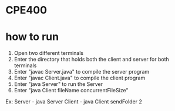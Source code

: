 # CPE400

how to run
==========
1) Open two different terminals
2) Enter the directory that holds both the client and server for both terminals
3) Enter "javac Server.java" to compile the server program
4) Enter "javac Client.java" to compile the client program
5) Enter "java Server" to run the Server
6) Enter "java Client fileName concurrentFileSize"

Ex:
Server - java Server
Client - java Client sendFolder 2
